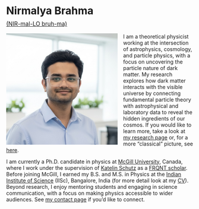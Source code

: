 <h1 style="line-height:1.1; margin-bottom:0;">
  Nirmalya Brahma<br>
  <span style="font-size:0.55em; font-weight:400;">
    <a href="https://namedrop.io/nirmalyabrahma" target="_blank">(NIR-mal-LO bruh-ma)</a>
  </span>
</h1>

<img src="./media/Nirmalya.jpg" alt="Nirmalya Brahma" 
     style="float:left; height:300px; width:300px; margin-right:15px;">

<p>
I am a theoretical physicist working at the intersection of astrophysics, cosmology, and particle physics, with a focus on uncovering the particle nature of dark matter. My research explores how dark matter interacts with the visible universe by connecting fundamental particle theory with astrophysical and laboratory data to reveal the hidden ingredients of our cosmos.  
If you would like to learn more, take a look at <a href="./research/">my research page</a> or, for a more “classical” picture, see <a href="./PtoP/">here</a>.
</p>

<p>
I am currently a Ph.D. candidate in physics at <a href="https://www.mcgill.ca/" target="_blank">McGill University</a>, Canada, where I work under the supervision of <a href="https://katelinschutz.com" target="_blank">Katelin Schutz</a> as a <a href="https://frq.gouv.qc.ca/en/program/frqnt-2024-2025-doctoral-training-scholarships/" target="_blank">FRQNT scholar</a>.
Before joining McGill, I earned my B.S. and M.S. in Physics at the <a href="https://iisc.ac.in" target="_blank">Indian Institute of Science</a> (IISc), Bangalore, India (for more detail look at my <a href="./media/CV_Nirmalya.pdf">CV</a>). Beyond research, I enjoy mentoring students and engaging in science communication, with a focus on making physics accessible to wider audiences. See <a href="./contact.md">my contact page</a> if you’d like to connect.
</p>

